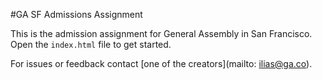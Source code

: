 #GA SF Admissions Assignment

This is the admission assignment for General Assembly in San Francisco. Open the `index.html` file to get started.

For issues or feedback contact [one of the creators](mailto: ilias@ga.co).
